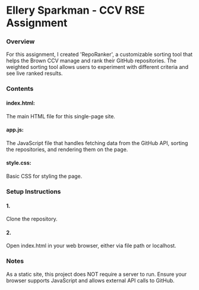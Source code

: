 # Ellery Sparkman - CCV RSE Assignment
### Overview
For this assignment, I created 'RepoRanker', a customizable sorting tool that helps the Brown CCV manage and rank their GitHub repositories. The weighted sorting tool allows users to experiment with different criteria and see live ranked results. 
### Contents
#### index.html: 
The main HTML file for this single-page site.
#### app.js: 
The JavaScript file that handles fetching data from the GitHub API, sorting the repositories, and rendering them on the page.
#### style.css: 
Basic CSS for styling the page.
### Setup Instructions
#### 1. 
Clone the repository. 
#### 2.
 Open index.html in your web browser, either via file path or localhost. 
### Notes
As a static site, this project does NOT require a server to run.
Ensure your browser supports JavaScript and allows external API calls to GitHub. 




